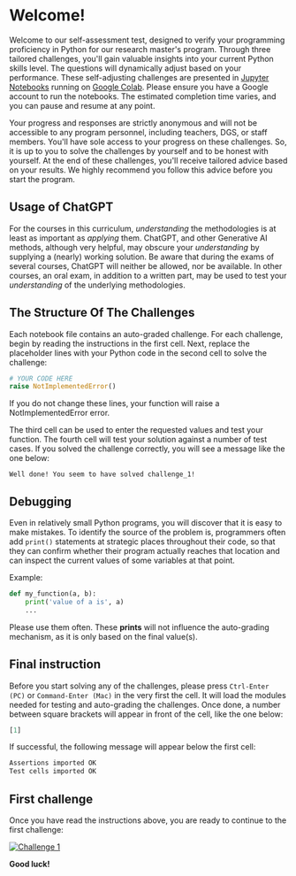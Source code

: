 # Welcome!

Welcome to our self-assessment test, designed to verify your programming proficiency in Python for our research master's program. Through three tailored challenges, you'll gain valuable insights into your current Python skills level. The questions will dynamically adjust based on your performance.
These self-adjusting challenges are presented in [Jupyter Notebooks](https://jupyter.org) running on [Google Colab](https://colab.research.google.com/). Please ensure you have a Google account to run the notebooks. The estimated completion time varies, and you can pause and resume at any point. 

Your progress and responses are strictly anonymous and will not be accessible to any program personnel, including teachers, DGS, or staff members. You'll have sole access to your progress on these challenges. So, it is up to you to solve the challenges by yourself and to be honest with yourself. At the end of these challenges, you'll receive tailored advice based on your results. We highly recommend you follow this advice before you start the program. 

## Usage of ChatGPT
For the courses in this curriculum, *understanding* the methodologies is at least as important as *applying* them. ChatGPT, and other Generative AI methods, although very helpful, may obscure your *understanding* by supplying a (nearly) working solution. Be aware that during the exams of several courses, ChatGPT will neither be allowed, nor be available. In other courses, an oral exam, in addition to a written part, may be used to test your *understanding* of the underlying methodologies.

## The Structure Of The Challenges
Each notebook file contains an auto-graded challenge. For each challenge, begin by reading the instructions in the first cell. Next, replace the placeholder lines with your Python code in the second cell to solve the challenge:
```python
# YOUR CODE HERE
raise NotImplementedError()
```
If you do not change these lines, your function will raise a NotImplementedError error.

The third cell can be used to enter the requested values and test your function. The fourth cell will test your solution against a number of test cases. If you solved the challenge correctly, you will see a message like the one below:
```
Well done! You seem to have solved challenge_1!
```

## Debugging
Even in relatively small Python programs, you will discover that it is easy to make mistakes. To identify the source of the problem is, programmers often add `print()` statements at strategic places throughout their code, so that they can confirm whether their program actually reaches that location and can inspect the current values of some variables at that point.

Example:
```python
def my_function(a, b):
    print('value of a is', a)
    ...
```

Please use them often. These **prints** will not influence the auto-grading mechanism, as it is only based on the final value(s).

## Final instruction

Before you start solving any of the challenges, please press `Ctrl-Enter (PC)` or `Command-Enter (Mac)` in the very first the cell. It will load the modules needed for testing and auto-grading the challenges. Once done, a number between square brackets will appear in front of the cell, like the one below:
```python
[1]
```
If successful, the following message will appear below the first cell:
```python
Assertions imported OK
Test cells imported OK
```

## First challenge

Once you have read the instructions above, you are ready to continue to the first challenge:

<a href="https://colab.research.google.com/github/jjengelberts/precourse-test/blob/main/Challenge1.ipynb" target="_parent"><img src="https://colab.research.google.com/assets/colab-badge.svg" alt="Challenge 1"/></a>

**Good luck!**

